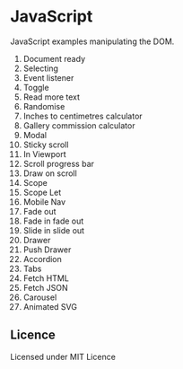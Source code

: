 # JavaScript

JavaScript examples manipulating the DOM.

1. Document ready
2. Selecting
3. Event listener
4. Toggle
5. Read more text
6. Randomise
7. Inches to centimetres calculator
8. Gallery commission calculator
9. Modal
10. Sticky scroll
11. In Viewport
12. Scroll progress bar
13. Draw on scroll
14. Scope
15. Scope Let
16. Mobile Nav
17. Fade out
18. Fade in fade out
19. Slide in slide out
20. Drawer
21. Push Drawer
22. Accordion
23. Tabs
24. Fetch HTML
25. Fetch JSON
26. Carousel
27. Animated SVG

## Licence

Licensed under MIT Licence
